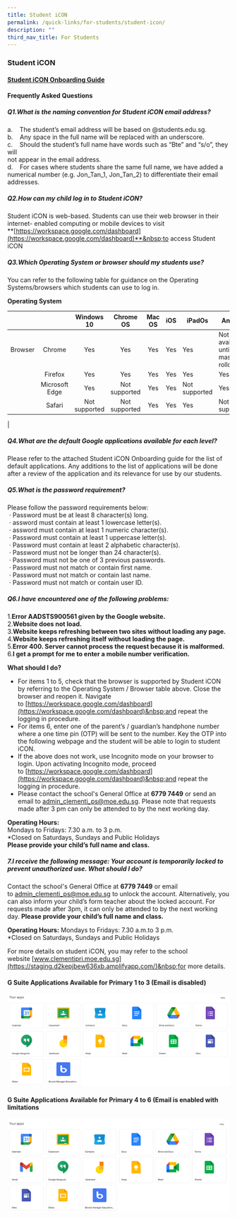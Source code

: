 ```yaml
---
title: Student iCON
permalink: /quick-links/for-students/student-icon/
description: ""
third_nav_title: For Students
---
```

### Student iCON

#### [Student iCON Onboarding Guide](/files/Student%20iCON%20Onboarding%20Guide.pdf)

#### Frequently Asked Questions

##### Q1.**What is the naming convention for Student iCON email address?** <br>
a.&nbsp;&nbsp; &nbsp;The student’s email address will be based on @students.edu.sg.<br>
b.&nbsp;&nbsp; &nbsp;Any space in the full name will be replaced with an underscore.<br>
c.&nbsp;&nbsp; &nbsp;Should the student’s full name have words such as “Bte” and “s/o”, they will <br>not appear in the email address.<br>
d.&nbsp;&nbsp; &nbsp;For cases where students share the same full name, we have added a numerical number (e.g. Jon\_Tan\_1, Jon\_Tan\_2) to differentiate their email addresses.
	
##### Q2.**How can my child log in to Student iCON?** <br>
Student iCON is web-based. Students can use their web browser in their internet- enabled computing or mobile devices to visit  
**[https://workspace.google.com/dashboard](https://workspace.google.com/dashboard)**&nbsp;to access Student iCON
	
##### Q3.**Which Operating System or browser should my students use?** <br>
You can refer to the following table for guidance on the Operating Systems/browsers which students can use to log in.

**Operating System**
	
|  |  | Windows 10 | Chrome OS | Mac OS | iOS | iPadOs | Andoird |
|:---:|:---:|:---:|:---:|:---:|:---:|---|---|
| Browser | Chrome | Yes | Yes | Yes | Yes | Yes | Not available until after mass rollout |
|  | Firefox | Yes | Yes | Yes | Yes | Yes | Yes |
|  | Microsoft Edge | Yes | Not supported | Yes | Yes | Not supported | Yes |
|  | Safari | Not supported | Not supported | Yes | Yes | Yes | Not supported |
|
	
##### Q4.**What are the default Google applications available for each level?** <br>
Please refer to the attached Student iCON Onboarding guide for the list of default applications. Any additions to the list of applications will be done after a review of the application and its relevance for use by our students.
	
##### Q5.**What is the password requirement?** <br>
Please follow the password requirements below: <br>
&nbsp;· Password must be at least 8 character(s) long.  
&nbsp;· assword must contain at least 1 lowercase letter(s).  
&nbsp;· assword must contain at least 1 numeric character(s).  
&nbsp;·&nbsp;Password must contain at least 1 uppercase letter(s).  
&nbsp;·&nbsp;Password must contain at least 2 alphabetic character(s).  
&nbsp;·&nbsp;Password must not be longer than 24 character(s).  
&nbsp;·&nbsp;Password must not be one of 3 previous passwords.  
&nbsp;·&nbsp;Password must not match or contain first name.  
&nbsp;·&nbsp;Password must not match or contain last name.  
&nbsp;·&nbsp;Password must not match or contain user ID.	
	
##### Q6.**I have encountered one of the following problems:**<br>
1.**Error AADSTS900561 given by the Google website.** <br>
2.**Website does not load.**<br>
3.**Website keeps refreshing between two sites without loading any page.**<br>
4.**Website keeps refreshing itself without loading the page.**<br>
5.**Error 400. Server cannot process the request because it is malformed.**<br>
6.**I get a prompt for me to enter a mobile number verification.**
	
**What should I do?**	
* For items 1 to 5, check that the browser is supported by Student iCON by referring to the Operating System / Browser table above.&nbsp;Close the browser and reopen it. Navigate to&nbsp;[https://workspace.google.com/dashboard](https://workspace.google.com/dashboard)&nbsp;and repeat the logging in procedure. 	
* For items 6, enter one of the parent’s / guardian’s handphone number where a one time pin (OTP) will be sent to the number. Key the OTP into the following webpage and the student will be able to login to student iCON.	
* If the above does not work, use&nbsp;Incognito mode&nbsp;on your browser to login.&nbsp;Upon activating&nbsp;Incognito mode, proceed to&nbsp;[https://workspace.google.com/dashboard](https://workspace.google.com/dashboard)&nbsp;and repeat the logging in procedure.
* Please contact the school's General Office at&nbsp;**6779 7449**&nbsp;or send an email to&nbsp;[admin_clementi_ps@moe.edu.sg](mailto:admin_clementi_ps@moe.edu.sg). Please note that requests made after 3 pm can only be attended to by the next working day.	
	
**Operating Hours:** <br>
Mondays to Fridays: 7.30 a.m. to 3 p.m.  
\*Closed on Saturdays, Sundays and Public Holidays  
**Please provide your&nbsp;child’s&nbsp;full name&nbsp;and&nbsp;class.**	
	
##### 7.**I receive the following message:&nbsp;Your account is temporarily locked to prevent unauthorized use. What should I do?**	
	
Contact the school's General Office at&nbsp;**6779 7449**&nbsp;or email to&nbsp;[admin_clementi_ps@moe.edu.sg](mailto:admin_clementi_ps@moe.edu.sg)&nbsp;to unlock the account. Alternatively, you can also inform your child’s form teacher about the locked account. For requests made after 3pm, it can only be attended to by the next working day.&nbsp;**Please provide your&nbsp;child’s&nbsp;full name&nbsp;and&nbsp;class.**	

**Operating Hours:**
Mondays to Fridays: 7.30 a.m.to 3 p.m.  
\*Closed on Saturdays, Sundays and Public Holidays
	
For more details on student iCON, you may refer to the school website&nbsp;[www.clementipri.moe.edu.sg](https://staging.d2kepjbew636xb.amplifyapp.com/)&nbsp;for more details.	
	
#### G Suite Applications Available for Primary 1 to 3 (Email is disabled)	
![](/images/Student%20iCON%20Account%20-%20P1%20to%20P3.png)
	
#### G Suite Applications Available for Primary 4 to 6 (Email is enabled with limitations
![](/images/Student%20iCON%20Account%20-%20P4%20to%20P6.png)